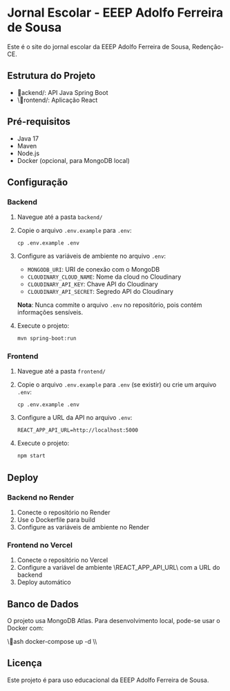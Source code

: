﻿# Jornal Escolar - EEEP Adolfo Ferreira de Sousa

Este é o site do jornal escolar da EEEP Adolfo Ferreira de Sousa, Redenção-CE.

## Estrutura do Projeto

- \ackend/\: API Java Spring Boot
- \rontend/\: Aplicação React

## Pré-requisitos

- Java 17
- Maven
- Node.js
- Docker (opcional, para MongoDB local)

## Configuração

### Backend

1. Navegue até a pasta `backend/`
2. Copie o arquivo `.env.example` para `.env`:
   ```
   cp .env.example .env
   ```
3. Configure as variáveis de ambiente no arquivo `.env`:
   - `MONGODB_URI`: URI de conexão com o MongoDB
   - `CLOUDINARY_CLOUD_NAME`: Nome da cloud no Cloudinary
   - `CLOUDINARY_API_KEY`: Chave API do Cloudinary
   - `CLOUDINARY_API_SECRET`: Segredo API do Cloudinary

   **Nota**: Nunca commite o arquivo `.env` no repositório, pois contém informações sensíveis.

4. Execute o projeto:
   ```bash
   mvn spring-boot:run
   ```

### Frontend

1. Navegue até a pasta `frontend/`
2. Copie o arquivo `.env.example` para `.env` (se existir) ou crie um arquivo `.env`:
   ```
   cp .env.example .env
   ```
3. Configure a URL da API no arquivo `.env`:
   ```
   REACT_APP_API_URL=http://localhost:5000
   ```

4. Execute o projeto:
   ```bash
   npm start
   ```

## Deploy

### Backend no Render

1. Conecte o repositório no Render
2. Use o Dockerfile para build
3. Configure as variáveis de ambiente no Render

### Frontend no Vercel

1. Conecte o repositório no Vercel
2. Configure a variável de ambiente \REACT_APP_API_URL\ com a URL do backend
3. Deploy automático

## Banco de Dados

O projeto usa MongoDB Atlas. Para desenvolvimento local, pode-se usar o Docker com:

\\\ash
docker-compose up -d
\\\

## Licença

Este projeto é para uso educacional da EEEP Adolfo Ferreira de Sousa.
